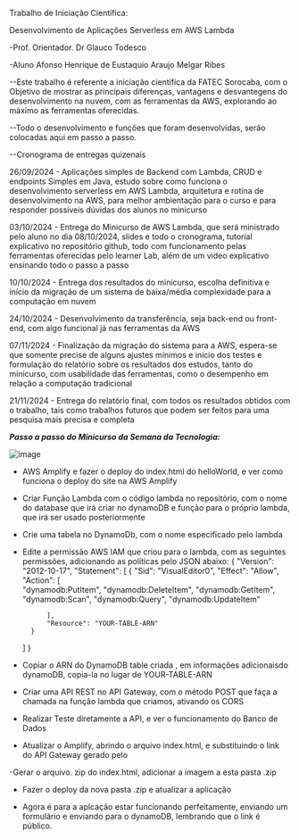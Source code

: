 Trabalho de Iniciação Científica:

Desenvolvimento de Aplicações Serverless em AWS Lambda

-Prof. Orientador. Dr Glauco Todesco

-Aluno Afonso Henrique de Eustaquio Araujo Melgar Ribes

--Este trabalho é referente a iniciação científica da FATEC Sorocaba, com o Objetivo de mostrar as principais diferenças, vantagens e desvantegens do desenvolvimento na nuvem, com as ferramentas da AWS, explorando ao máximo as ferramentas oferecidas.

--Todo o desenvolvimento e funções que foram desenvolvidas, serão colocadas aqui em passo a passo.

--Cronograma de entregas quizenais

26/09/2024 - Aplicações simples de Backend com Lambda, CRUD e endpoints Simples em Java, estudo sobre como funciona o desenvolvimento serverless em AWS Lambda, arquitetura e rotina de desenvolvimento na AWS, para melhor ambientação para o curso e para responder possíveis dúvidas dos alunos no minicurso

03/10/2024 - Entrega do Minicurso de AWS Lambda, que será ministrado pelo aluno no dia 08/10/2024, slides e todo o cronograma, tutorial explicativo no repositório github, todo com funcionamento pelas ferramentas oferecidas pelo learner Lab, além de um video explicativo ensinando todo o passo a passo

10/10/2024 - Entrega dos resultados do minicurso, escolha definitiva e início da migração de um sistema de baixa/média complexidade para a computação em nuvem

24/10/2024 - Desenvolvimento da transferência, seja back-end ou front-end, com algo funcional já nas ferramentas da AWS

07/11/2024 - Finalização da migração do sistema para a AWS, espera-se que somente precise de alguns ajustes mínimos e início dos testes e formulação do relatório sobre os resultados dos estudos, tanto do minicurso, com usabilidade das ferramentas, como o desempenho em relação a computação tradicional

21/11/2024 - Entrega do relatório final, com todos os resultados obtidos com o trabalho, tais como trabalhos futuros que podem ser feitos para uma pesquisa mais precisa e completa

***Passo a passo do Minicurso da Semana da Tecnologia:***

![image](https://github.com/user-attachments/assets/ed12b51c-1b5c-4a8c-bfc9-f5afc7ced5f6)

- AWS Amplify e fazer o deploy do index.html do helloWorld, e ver como funciona o deploy do site na AWS Amplify

- Criar Função Lambda com o código lambda no repositório, com o nome do database que irá criar no dynamoDB e função para o próprio lambda, que irá ser usado posteriormente

- Crie uma tabela no DynamoDb, com o nome especificado pelo lambda

- Edite a permissão AWS IAM que criou para o lambda, com as seguintes permissões, adicionando as políticas pelo JSON abaixo:
{
    "Version": "2012-10-17",
    "Statement": [
        {
            "Sid": "VisualEditor0",
            "Effect": "Allow",
            "Action": [  
                "dynamodb:PutItem",
                "dynamodb:DeleteItem",
                "dynamodb:GetItem",
                "dynamodb:Scan",
                "dynamodb:Query",
                "dynamodb:UpdateItem"
  
            ],
            "Resource": "YOUR-TABLE-ARN"
        }
    ]
}

- Copiar o ARN do DynamoDB table criada , em informações adicionaisdo dynamoDB, copia-la no lugar de YOUR-TABLE-ARN

- Criar uma API REST no API Gateway, com o método POST que faça a chamada na função lambda que criamos, ativando os CORS

- Realizar Teste diretamente a API, e ver o funcionamento do Banco de Dados

- Atualizar o Amplify, abrindo o arquivo index.html, e substituindo o link do API Gateway gerado pelo

-Gerar o arquivo. zip do index.html, adicionar a imagem a esta pasta .zip

- Fazer o deploy da nova pasta .zip e atualizar a aplicação

- Agora é para a aplcação estar funcionando perfeitamente, enviando um formulário e enviando para o dynamoDB, lembrando que o link é público.

